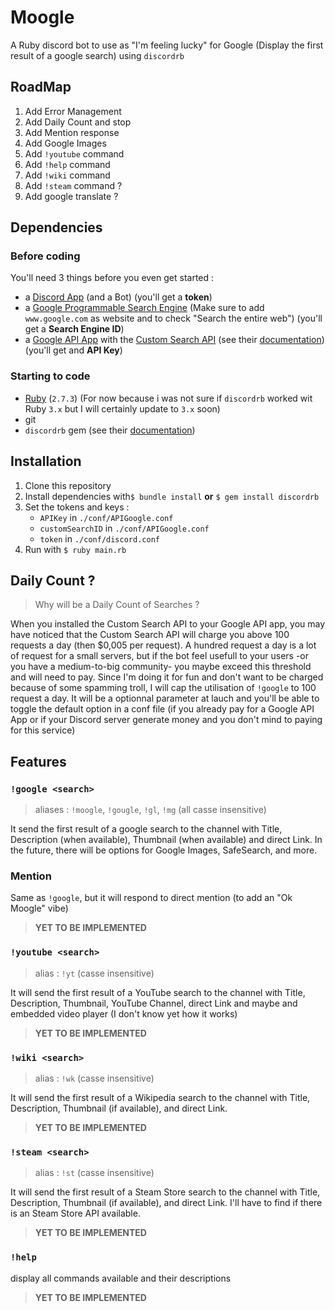 # Moogle

A Ruby discord bot to use as "I'm feeling lucky" for Google (Display the first result of a google search) using `discordrb`

## RoadMap
1. Add Error Management
1. Add Daily Count and stop
1. Add Mention response
1. Add Google Images
1. Add `!youtube` command
1. Add `!help` command
1. Add `!wiki` command
1. Add `!steam` command ?
1. Add google translate ?
## Dependencies
### Before coding
You'll need 3 things before you even get started :
- a [Discord App](https://discord.com/developers/applications) (and a Bot) (you'll get a **token**)
- a [Google Programmable Search Engine](https://programmablesearchengine.google.com) (Make sure to add `www.google.com` as website and to check "Search the entire web") (you'll get a **Search Engine ID**)
- a [Google API App](https://console.cloud.google.com) with the [Custom Search API](https://console.cloud.google.com/apis/library/customsearch.googleapis.com) (see their [documentation](https://developers.google.com/custom-search/v1/reference/rest/v1/cse/list)) (you'll get and **API Key**)

### Starting to code
- [Ruby](http://www.ruby-lang.org) (`2.7.3`) (For now because i was not sure if `discordrb` worked wit Ruby `3.x` but I will certainly update to `3.x` soon)
- git
- `discordrb` gem (see their [documentation](https://github.com/shardlab/discordrb))

## Installation
1. Clone this repository
2. Install dependencies with`$ bundle install`
**or** `$ gem install discordrb`
3. Set the tokens and keys :
	- `APIKey` in `./conf/APIGoogle.conf`
	- `customSearchID` in `./conf/APIGoogle.conf`
	- `token` in `./conf/discord.conf`
4. Run with `$ ruby main.rb`

## Daily Count ?
> Why will be a Daily Count of Searches ?

When you installed the Custom Search API to your Google API app, you may have noticed that the Custom Search API will charge you above 100 requests a day (then $0,005 per request).
A hundred request a day is a lot of request for a small servers, but if the bot feel usefull to your users -or you have a medium-to-big community- you maybe exceed this threshold and will need to pay.
Since I'm doing it for fun and don't want to be charged because of some spamming troll, I will cap the utilisation of `!google` to 100 request a day. It will be a optionnal parameter at lauch and you'll be able to toggle the default option in a conf file (if you already pay for a Google API App or if your Discord server generate money and you don't mind to paying for this service)

## Features
### `!google <search>`
> aliases : `!moogle`, `!gougle`, `!gl`, `!mg` (all casse insensitive)

It send the first result of a google search to the channel with Title, Description (when available), Thumbnail (when available) and direct Link.
In the future, there will be options for Google Images, SafeSearch, and more.

### Mention <search>
Same as `!google`, but it will respond to direct mention (to add an "Ok Moogle" vibe)
> **YET TO BE IMPLEMENTED**

### `!youtube <search>`
>alias : `!yt` (casse insensitive)

It will send the first result of a YouTube search to the channel with Title, Description, Thumbnail, YouTube Channel, direct Link and maybe and embedded video player (I don't know yet how it works)
> **YET TO BE IMPLEMENTED**

### `!wiki <search>`
>alias : `!wk` (casse insensitive)

It will send the first result of a Wikipedia search to the channel with Title, Description, Thumbnail (if available), and direct Link.
> **YET TO BE IMPLEMENTED**

### `!steam <search>`
>alias : `!st` (casse insensitive)

It will send the first result of a Steam Store search to the channel with Title, Description, Thumbnail (if available), and direct Link. I'll have to find if there is an Steam Store API available.
> **YET TO BE IMPLEMENTED**

### `!help`
display all commands available and their descriptions
> **YET TO BE IMPLEMENTED**
